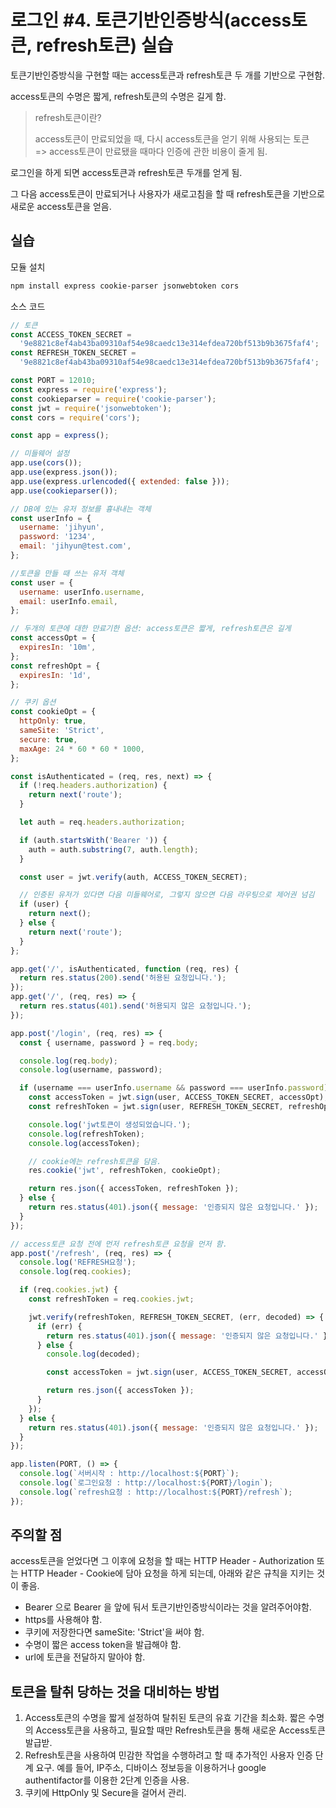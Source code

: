 # 로그인 #4. 토큰기반인증방식(access토큰, refresh토큰) 실습

토큰기반인증방식을 구현할 때는 access토큰과 refresh토큰 두 개를 기반으로 구현함.

access토큰의 수명은 짧게, refresh토큰의 수명은 길게 함.

> refresh토큰이란?
>
> access토큰이 만료되었을 때, 다시 access토큰을 얻기 위해 사용되는 토큰
> <br/>
> => access토큰이 만료됐을 때마다 인증에 관한 비용이 줄게 됨.

로그인을 하게 되면 access토큰과 refresh토큰 두개를 얻게 됨.

그 다음 access토큰이 만료되거나 사용자가 새로고침을 할 때 refresh토큰을 기반으로 새로운 access토큰을 얻음.

## 실습

모듈 설치

```bash
npm install express cookie-parser jsonwebtoken cors
```

소스 코드

```js
// 토큰
const ACCESS_TOKEN_SECRET =
  '9e8821c8ef4ab43ba09310af54e98caedc13e314efdea720bf513b9b3675faf4';
const REFRESH_TOKEN_SECRET =
  '9e8821c8ef4ab43ba09310af54e98caedc13e314efdea720bf513b9b3675faf4';

const PORT = 12010;
const express = require('express');
const cookieparser = require('cookie-parser');
const jwt = require('jsonwebtoken');
const cors = require('cors');

const app = express();

// 미들웨어 설정
app.use(cors());
app.use(express.json());
app.use(express.urlencoded({ extended: false }));
app.use(cookieparser());

// DB에 있는 유저 정보를 흉내내는 객체
const userInfo = {
  username: 'jihyun',
  password: '1234',
  email: 'jihyun@test.com',
};

//토큰을 만들 때 쓰는 유저 객체
const user = {
  username: userInfo.username,
  email: userInfo.email,
};

// 두개의 토큰에 대한 만료기한 옵션: access토큰은 짧게, refresh토큰은 길게
const accessOpt = {
  expiresIn: '10m',
};
const refreshOpt = {
  expiresIn: '1d',
};

// 쿠키 옵션
const cookieOpt = {
  httpOnly: true,
  sameSite: 'Strict',
  secure: true,
  maxAge: 24 * 60 * 60 * 1000,
};

const isAuthenticated = (req, res, next) => {
  if (!req.headers.authorization) {
    return next('route');
  }

  let auth = req.headers.authorization;

  if (auth.startsWith('Bearer ')) {
    auth = auth.substring(7, auth.length);
  }

  const user = jwt.verify(auth, ACCESS_TOKEN_SECRET);

  // 인증된 유저가 있다면 다음 미들웨어로, 그렇지 않으면 다음 라우팅으로 제어권 넘김
  if (user) {
    return next();
  } else {
    return next('route');
  }
};

app.get('/', isAuthenticated, function (req, res) {
  return res.status(200).send('허용된 요청입니다.');
});
app.get('/', (req, res) => {
  return res.status(401).send('허용되지 않은 요청입니다.');
});

app.post('/login', (req, res) => {
  const { username, password } = req.body;

  console.log(req.body);
  console.log(username, password);

  if (username === userInfo.username && password === userInfo.password) {
    const accessToken = jwt.sign(user, ACCESS_TOKEN_SECRET, accessOpt);
    const refreshToken = jwt.sign(user, REFRESH_TOKEN_SECRET, refreshOpt);

    console.log('jwt토큰이 생성되었습니다.');
    console.log(refreshToken);
    console.log(accessToken);

    // cookie에는 refresh토큰을 담음.
    res.cookie('jwt', refreshToken, cookieOpt);

    return res.json({ accessToken, refreshToken });
  } else {
    return res.status(401).json({ message: '인증되지 않은 요청입니다.' });
  }
});

// access토큰 요청 전에 먼저 refresh토큰 요청을 먼저 함.
app.post('/refresh', (req, res) => {
  console.log('REFRESH요청');
  console.log(req.cookies);

  if (req.cookies.jwt) {
    const refreshToken = req.cookies.jwt;

    jwt.verify(refreshToken, REFRESH_TOKEN_SECRET, (err, decoded) => {
      if (err) {
        return res.status(401).json({ message: '인증되지 않은 요청입니다.' });
      } else {
        console.log(decoded);

        const accessToken = jwt.sign(user, ACCESS_TOKEN_SECRET, accessOpt);

        return res.json({ accessToken });
      }
    });
  } else {
    return res.status(401).json({ message: '인증되지 않은 요청입니다.' });
  }
});

app.listen(PORT, () => {
  console.log(`서버시작 : http://localhost:${PORT}`);
  console.log(`로그인요청 : http://localhost:${PORT}/login`);
  console.log(`refresh요청 : http://localhost:${PORT}/refresh`);
});
```

## 주의할 점

access토큰을 얻었다면 그 이후에 요청을 할 때는 HTTP Header - Authorization 또는 HTTP Header - Cookie에 담아 요청을 하게 되는데, 아래와 같은 규칙을 지키는 것이 좋음.

- Bearer <token> 으로 Bearer 을 앞에 둬서 토큰기반인증방식이라는 것을 알려주어야함.
- https를 사용해야 함.
- 쿠키에 저장한다면 sameSite: 'Strict'을 써야 함.
- 수명이 짧은 access token을 발급해야 함.
- url에 토큰을 전달하지 말아야 함.

## 토큰을 탈취 당하는 것을 대비하는 방법

1. Access토큰의 수명을 짧게 설정하여 탈취된 토큰의 유효 기간을 최소화. 짧은 수명의 Access토큰을 사용하고, 필요할 때만 Refresh토큰을 통해 새로운 Access토큰 발급받.
2. Refresh토큰을 사용하여 민감한 작업을 수행하려고 할 때 추가적인 사용자 인증 단계 요구. 예를 들어, IP주소, 디바이스 정보등을 이용하거나 google authentifactor를 이용한 2단계 인증을 사용.
3. 쿠키에 HttpOnly 및 Secure을 걸어서 관리.

